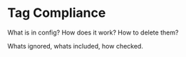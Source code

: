 # Tag Compliance

What is in config? How does it work? How to delete them?

Whats ignored, whats included, how checked. 